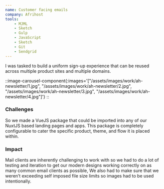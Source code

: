 ```yaml
---
name: Customer facing emails
company: Afrihost
tools: 
    - MJML
    - Sketch
    - Gulp
    - JavaScript
    - Sketch
    - Git
    - Sendgrid
---
```

I was tasked to build a uniform sign-up experience that can be reused across multiple product sites and multiple domains.

::image-carousel-component{:images='["/assets/images/work/ah-newsletter/1.jpg", "/assets/images/work/ah-newsletter/2.jpg", "/assets/images/work/ah-newsletter/3.jpg", "/assets/images/work/ah-newsletter/4.jpg"]'}
::

### Challenges
So we made a VueJS package that could be imported into any of our NuxtJS based landing pages and apps. This package is completely configurable to cater the specific product, theme, and flow it is placed within.

### Impact
Mail clients are inherently challenging to work with so we had to do a lot of testing and iteration to get our modern designs working correctly on as many common email clients as possible, We also had to make sure that we weren’t exceeding self imposed file size limits so images had to be used intentionally.